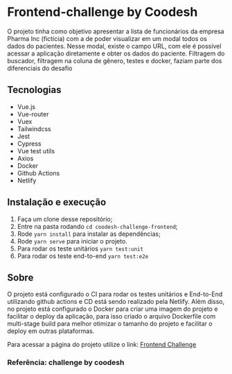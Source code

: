 # Frontend-challenge by Coodesh

O projeto tinha como objetivo apresentar a lista de funcionários da empresa Pharma Inc (fictícia) com a de poder visualizar em um modal todos os dados do pacientes. Nesse modal, existe o campo URL, com ele é possível acessar a aplicação diretamente e obter os dados do paciente. Filtragem do buscador, filtragem na coluna de gênero, testes e docker, faziam parte dos diferenciais do desafio 

## Tecnologias

  - Vue.js
  - Vue-router
  - Vuex
  - Tailwindcss
  - Jest
  - Cypress
  - Vue test utils
  - Axios
  - Docker
  - Github Actions
  - Netlify

## Instalação e execução

  1. Faça um clone desse repositório;
  2. Entre na pasta rodando `cd coodesh-challenge-frontend`;
  3. Rode `yarn install` para instalar as dependências;
  4. Rode `yarn serve` para iniciar o projeto.
  5. Para rodar os teste unitários `yarn test:unit`
  5. Para rodar os teste end-to-end `yarn test:e2e`

## Sobre

O projeto está configurado o CI para rodar os testes unitários e End-to-End utilizando github actions e CD está sendo realizado pela Netlify. Além disso, no projeto está configurado o Docker para criar uma imagem do projeto e facilitar o deploy da aplicação, para isso criado o arquivo Dockerfile com multi-stage build para melhor otimizar o tamanho do projeto e facilitar o deploy em outras plataformas.

Para acessar a página do projeto utilize o link: [Frontend Challenge](https://coodesh-challenge.netlify.app)



### Referência: challenge by coodesh
